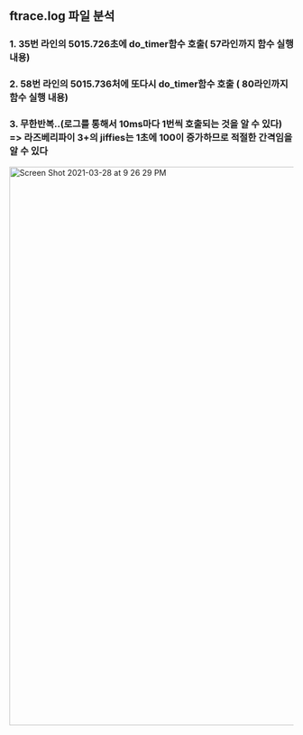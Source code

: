 ## ftrace.log 파일 분석

### 1. 35번 라인의 5015.726초에 do_timer함수 호출( 57라인까지 함수 실행 내용)

### 2. 58번 라인의 5015.736처에 또다시 do_timer함수 호출 ( 80라인까지 함수 실행 내용)

### 3. 무한반복..(로그를 통해서 10ms마다 1번씩 호출되는 것을 알 수 있다) => 라즈베리파이 3+의 jiffies는 1초에 100이 증가하므로 적절한 간격임을 알 수 있다

<img width="991" alt="Screen Shot 2021-03-28 at 9 26 29 PM" src="https://user-images.githubusercontent.com/50316116/112752120-73b23c00-900c-11eb-9d45-f47d61ea1122.png">
